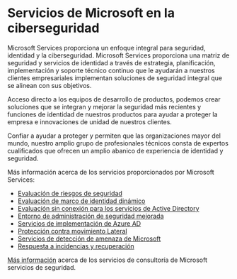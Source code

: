 <properties
   pageTitle="Servicios de Microsoft en la ciberseguridad | Microsoft Azure"
   description="El artículo proporciona una introducción sobre los servicios de Microsoft relacionados con la ciberseguridad y cómo obtener más información acerca de estos servicios."
   services="security"
   documentationCenter="na"
   authors="TomShinder"
   manager="StevenPo"
   editor="TomSh"/>

<tags
   ms.service="security"
   ms.devlang="na"
   ms.topic="article"
   ms.tgt_pltfrm="na"
   ms.workload="na"
   ms.date="10/25/2016"
   ms.author="yurid"/>

# <a name="microsoft-services-in-cybersecurity"></a>Servicios de Microsoft en la ciberseguridad

Microsoft Services proporciona un enfoque integral para seguridad, identidad y la ciberseguridad. Microsoft Services proporciona una matriz de seguridad y servicios de identidad a través de estrategia, planificación, implementación y soporte técnico continuo que le ayudarán a nuestros clientes empresariales implementan soluciones de seguridad integral que se alinean con sus objetivos.

Acceso directo a los equipos de desarrollo de productos, podemos crear soluciones que se integran y mejorar la seguridad más recientes y funciones de identidad de nuestros productos para ayudar a proteger la empresa e innovaciones de unidad de nuestros clientes.

Confiar a ayudar a proteger y permiten que las organizaciones mayor del mundo, nuestro amplio grupo de profesionales técnicos consta de expertos cualificados que ofrecen un amplio abanico de experiencia de identidad y seguridad.

Más información acerca de los servicios proporcionados por Microsoft Services:

- [Evaluación de riesgos de seguridad](http://download.microsoft.com/download/5/1/6/516F59A7-91EE-4463-8612-C85FD3BEBDC7/microsoft-security-risk-assessment-solution-brief.pdf)
- [Evaluación de marco de identidad dinámico](http://download.microsoft.com/download/0/7/F/07FA8BFC-17D5-4F55-AD4F-3A987A7324AA/dynamic-identity-framework-identity-assessment-datasheet.pdf)
- [Evaluación sin conexión para los servicios de Active Directory](http://download.microsoft.com/download/5/1/6/516F59A7-91EE-4463-8612-C85FD3BEBDC7/offline-assessment-for-active-directory-security-datasheet.pdf)
- [Entorno de administración de seguridad mejorada](http://download.microsoft.com/download/5/1/6/516F59A7-91EE-4463-8612-C85FD3BEBDC7/enhanced-security-administrative-environment-solution-brief.pdf)
- [Servicios de implementación de Azure AD](http://download.microsoft.com/download/0/7/F/07FA8BFC-17D5-4F55-AD4F-3A987A7324AA/azure-active-directory-implementation-services-solution-brief.pdf)
- [Protección contra movimiento Lateral](http://download.microsoft.com/download/5/1/6/516F59A7-91EE-4463-8612-C85FD3BEBDC7/pop-securing-lateral-account-movement.pdf)
- [Servicios de detección de amenaza de Microsoft](http://download.microsoft.com/download/5/1/6/516F59A7-91EE-4463-8612-C85FD3BEBDC7/microsoft-threat-detection-services-solution-brief.pdf)
- [Respuesta a incidencias y recuperación](http://download.microsoft.com/download/5/1/6/516F59A7-91EE-4463-8612-C85FD3BEBDC7/microsoft-incident-response-and-recovery-process-brief.pdf)

[Más información](https://aka.ms/cyberserv) acerca de los servicios de consultoría de Microsoft servicios de seguridad.

